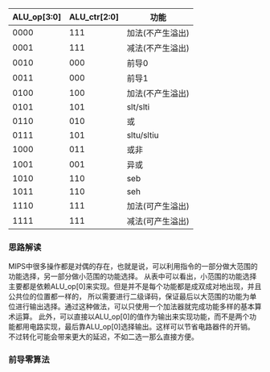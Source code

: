 | ALU_op[3:0] | ALU_ctr[2:0] | 功能             |
|-------------|--------------|------------------|
| 0000        | 111          | 加法(不产生溢出) |
| 0001        | 111          | 减法(不产生溢出) |
| 0010        | 000          | 前导0            |
| 0011        | 000          | 前导1            |
| 0100        | 100          | 加法(不产生溢出) |
| 0101        | 101          | slt/slti         |
| 0110        | 010          | 或               |
| 0111        | 101          | sltu/sltiu       |
| 1000        | 011          | 或非             |
| 1001        | 001          | 异或             |
| 1010        | 110          | seb              |
| 1011        | 110          | seh              |
| 1110        | 111          | 加法(可产生溢出) |
| 1111        | 111          | 减法(可产生溢出) |

### 思路解读

MIPS中很多操作都是对偶的存在，也就是说，可以利用指令的一部分做大范围的功能选择，另一部分做小范围的功能选择。
从表中可以看出，小范围的功能选择主要都是依赖ALU_op[0]来实现。但是并不是每个功能都是成双成对地出现，并且公共位的位置都一样的，
所以需要进行二级译码，保证最后以大范围的功能为单位进行输出选择。通过这种做法，可以只使用一个加法器就完成功能多样的基本算术运算。
此外，可以直接以ALU_op[0]的值作为输出来实现功能，而不是两个功能都用电路实现，最后靠ALU_op[0]选择输出。这样可以节省电路器件的开销。
不过转化可能会带来更大的延迟，不如二选一那么直接方便。

### 前导零算法
